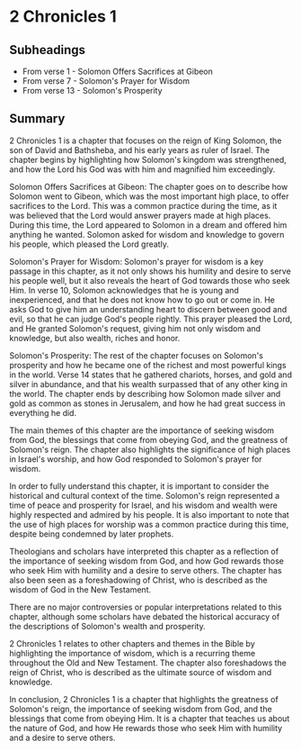 # 2 Chronicles 1

## Subheadings

* From verse 1 - Solomon Offers Sacrifices at Gibeon
* From verse 7 - Solomon's Prayer for Wisdom
* From verse 13 - Solomon's Prosperity

## Summary

2 Chronicles 1 is a chapter that focuses on the reign of King Solomon, the son of David and Bathsheba, and his early years as ruler of Israel. The chapter begins by highlighting how Solomon's kingdom was strengthened, and how the Lord his God was with him and magnified him exceedingly.

Solomon Offers Sacrifices at Gibeon:
The chapter goes on to describe how Solomon went to Gibeon, which was the most important high place, to offer sacrifices to the Lord. This was a common practice during the time, as it was believed that the Lord would answer prayers made at high places. During this time, the Lord appeared to Solomon in a dream and offered him anything he wanted. Solomon asked for wisdom and knowledge to govern his people, which pleased the Lord greatly.

Solomon's Prayer for Wisdom:
Solomon's prayer for wisdom is a key passage in this chapter, as it not only shows his humility and desire to serve his people well, but it also reveals the heart of God towards those who seek Him. In verse 10, Solomon acknowledges that he is young and inexperienced, and that he does not know how to go out or come in. He asks God to give him an understanding heart to discern between good and evil, so that he can judge God's people rightly. This prayer pleased the Lord, and He granted Solomon's request, giving him not only wisdom and knowledge, but also wealth, riches and honor.

Solomon's Prosperity:
The rest of the chapter focuses on Solomon's prosperity and how he became one of the richest and most powerful kings in the world. Verse 14 states that he gathered chariots, horses, and gold and silver in abundance, and that his wealth surpassed that of any other king in the world. The chapter ends by describing how Solomon made silver and gold as common as stones in Jerusalem, and how he had great success in everything he did.

The main themes of this chapter are the importance of seeking wisdom from God, the blessings that come from obeying God, and the greatness of Solomon's reign. The chapter also highlights the significance of high places in Israel's worship, and how God responded to Solomon's prayer for wisdom.

In order to fully understand this chapter, it is important to consider the historical and cultural context of the time. Solomon's reign represented a time of peace and prosperity for Israel, and his wisdom and wealth were highly respected and admired by his people. It is also important to note that the use of high places for worship was a common practice during this time, despite being condemned by later prophets.

Theologians and scholars have interpreted this chapter as a reflection of the importance of seeking wisdom from God, and how God rewards those who seek Him with humility and a desire to serve others. The chapter has also been seen as a foreshadowing of Christ, who is described as the wisdom of God in the New Testament.

There are no major controversies or popular interpretations related to this chapter, although some scholars have debated the historical accuracy of the descriptions of Solomon's wealth and prosperity.

2 Chronicles 1 relates to other chapters and themes in the Bible by highlighting the importance of wisdom, which is a recurring theme throughout the Old and New Testament. The chapter also foreshadows the reign of Christ, who is described as the ultimate source of wisdom and knowledge.

In conclusion, 2 Chronicles 1 is a chapter that highlights the greatness of Solomon's reign, the importance of seeking wisdom from God, and the blessings that come from obeying Him. It is a chapter that teaches us about the nature of God, and how He rewards those who seek Him with humility and a desire to serve others.